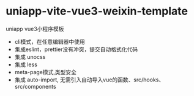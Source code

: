 # uniapp-vite-vue3-weixin-template

uniapp vue3小程序模板

- cli模式，在任意编辑器中使用
- 集成eslint，prettier没有冲突，提交自动格式化代码
- 集成 unocss 
- 集成 less
- meta-page模式,类型安全
- 集成 auto-import, 无需引入自动导入vue的函数、src/hooks、src/components